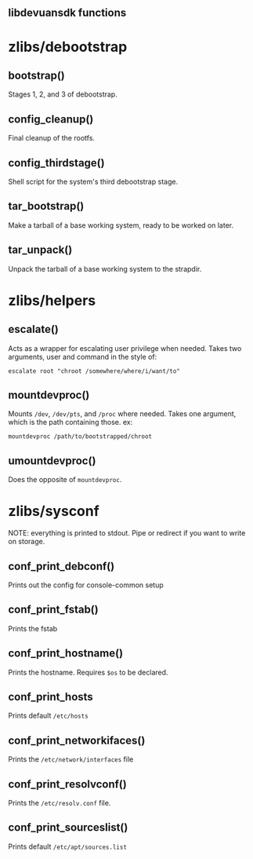 libdevuansdk functions
----------------------

# zlibs/debootstrap

## bootstrap()
Stages 1, 2, and 3 of debootstrap.

## config_cleanup()
Final cleanup of the rootfs.

## config_thirdstage()
Shell script for the system's third debootstrap stage.

## tar_bootstrap()
Make a tarball of a base working system, ready to be worked on later.

## tar_unpack()
Unpack the tarball of a base working system to the strapdir.

# zlibs/helpers

## escalate()
Acts as a wrapper for escalating user privilege when needed. Takes two
arguments, user and command in the style of:

```
escalate root "chroot /somewhere/where/i/want/to"
```

## mountdevproc()
Mounts `/dev`, `/dev/pts`, and `/proc` where needed. Takes one argument, which
is the path containing those. ex:

```
mountdevproc /path/to/bootstrapped/chroot
```

## umountdevproc()
Does the opposite of `mountdevproc`.

# zlibs/sysconf
NOTE: everything is printed to stdout. Pipe or redirect if you want to write on
storage.

## conf_print_debconf()
Prints out the config for console-common setup

## conf_print_fstab()
Prints the fstab

## conf_print_hostname()
Prints the hostname. Requires `$os` to be declared.

## conf_print_hosts
Prints default `/etc/hosts`

## conf_print_networkifaces()
Prints the `/etc/network/interfaces` file

## conf_print_resolvconf()
Prints the `/etc/resolv.conf` file.

## conf_print_sourceslist()
Prints default `/etc/apt/sources.list`

